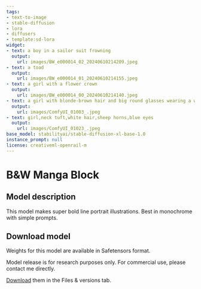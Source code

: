 ```yaml
---
tags:
- text-to-image
- stable-diffusion
- lora
- diffusers
- template:sd-lora
widget:
- text: a boy in a sailor suit frowning
  output:
    url: images/BW_e000014_02_20240610214209.jpeg
- text: a toad
  output:
    url: images/BW_e000014_01_20240610214155.jpeg
- text: a girl with a flower crown
  output:
    url: images/BW_e000014_00_20240610214140.jpeg
- text: a girl with blonde-brown hair and big round glasses wearing a whit tank top
  output:
    url: images/ComfyUI_01003_.jpeg
- text: girl,neck tuft,white hair,sheep horns,blue eyes
  output:
    url: images/ComfyUI_01023_.jpeg
base_model: stabilityai/stable-diffusion-xl-base-1.0
instance_prompt: null
license: creativeml-openrail-m
---
```

# B&amp;W Manga Block

<Gallery />

## Model description 

This model makes super bold line portrait illustrations. Best in monochrome with simple prompts.




## Download model

Weights for this model are available in Safetensors format.

Model release is for research purposes only. For commercial use, please contact me directly.

[Download](/alvdansen/BandW-Manga/tree/main) them in the Files & versions tab.
